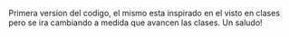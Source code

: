 Primera version del codigo, el mismo esta inspirado en el visto en clases pero se ira cambiando a medida que avancen las clases. Un saludo!
